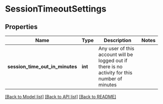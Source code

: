 # SessionTimeoutSettings

## Properties
Name | Type | Description | Notes
------------ | ------------- | ------------- | -------------
**session_time_out_in_minutes** | **int** | Any user of this account will be logged out if there is no activity for this number of minutes | 

[[Back to Model list]](../README.md#documentation-for-models) [[Back to API list]](../README.md#documentation-for-api-endpoints) [[Back to README]](../README.md)

